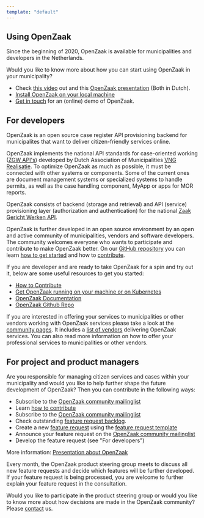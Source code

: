 ```yaml
---
template: "default"
---
```


## Using OpenZaak

Since the beginning of 2020, OpenZaak is available for municipalities and developers in the Netherlands.

Would you like to know more about how you can start using OpenZaak in your municipality?

* Check [this video](https://player.vimeo.com/video/389842983?app_id=122963) out and this [OpenZaak presentation](https://commonground.nl/file/download/54477469/2020-02-14-presentatie-open-zaak-at-live2020pdf) (Both in Dutch).
* [Install OpenZaak on your local machine](https://open-zaak.readthedocs.io/en/latest/installation/index.html)
* [Get in touch](/contact/) for an (online) demo of OpenZaak.

## For developers

OpenZaak is an open source case register API provisioning backend for municipalites that want to deliver citizen-friendly services online.

OpenZaak implements the national API standards for case-oriented working ([ZGW API's](https://github.com/VNG-Realisatie/gemma-zaken)) developed by Dutch Association of Municipalities [VNG Realisatie](https://www.vngrealisatie.nl). To optimize OpenZaak as much as possible, it must be connected with other systems or components. Some of the current ones are document management systems or specialized systems to handle permits, as well as the case handling component, MyApp or apps for MOR reports.

OpenZaak consists of backend (storage and retrieval) and API (service) provisioning layer (authorization and authentication) for the national [Zaak Gericht Werken API](https://github.com/VNG-Realisatie/gemma-zaken).

OpenZaak is further developed in an open source environment by an open and active community of municipalities, vendors and software developers. The community welcomes everyone who wants to participate and contribute to make OpenZaak better. On our [GitHub repository](https://github.com/open-zaak/open-zaak) you can learn [how to get started](https://open-zaak.readthedocs.io/en/latest/installation/index.html#installation-index) and how to [contribute](https://github.com/open-zaak/open-zaak/blob/master/CONTRIBUTING.md).

If you are developer and are ready to take OpenZaak for a spin and try out it, below are some useful resources to get you started:

* [How to Contribute](https://github.com/open-zaak/open-zaak/blob/master/CONTRIBUTING.md)
* [Get OpenZaak running on your machine or on Kubernetes](https://open-zaak.readthedocs.io/en/latest/installation/index.html)
* [OpenZaak Documentation](https://open-zaak.readthedocs.io/en/latest/introduction/index.html)
* [OpenZaak Github Repo](https://github.com/open-zaak/open-zaak)

If you are interested in offering your services to municipalities or other vendors working with OpenZaak services please take a look at the [community pages](/en/community/). It includes a [list of vendors](/en/community/) delivering OpenZaak services. You can also read more information on how to offer your professional services to municipalities or other vendors.

## For project and product managers

Are you responsible for managing citizen services and cases within your municipality and would you like to help further shape the future development of OpenZaak?
Then you can contribute in the following ways:

* Subscribe to the [OpenZaak community mailinglist](https://lists.publiccode.net/mailman/postorius/lists/openzaak-discuss.lists.publiccode.net)
* Learn [how to contribute](https://github.com/open-zaak/open-zaak/blob/master/CONTRIBUTING.md)
* Subscribe to the [OpenZaak community mailinglist](https://lists.publiccode.net/mailman/postorius/lists/openzaak-discuss.lists.publiccode.net)
* Check outstanding [feature request backlog](https://github.com/orgs/open-zaak/projects/2).
* Create a new [feature request](https://github.com/open-zaak/product-steering/issues/new?assignees=&labels=enhancement&template=feature_request.md&title=%5BFEATURE-REQUEST%5D) using the [feature request template](https://github.com/open-zaak/product-steering/blob/main/.github/ISSUE_TEMPLATE/feature_request.md)
* Announce your feature request on the [OpenZaak community mailinglist](https://lists.publiccode.net/mailman/postorius/lists/openzaak-discuss.lists.publiccode.net)
* Develop the feature request (see "For developers")


More information: [Presentation about OpenZaak](https://commonground.nl/file/download/54477469/2020-02-14-presentatie-open-zaak-at-live2020pdf)

Every month, the OpenZaak product steering group meets to discuss all new feature requests and decide which features will be further developed. If your feature request is being processed, you are welcome to further explain your feature request in the consultation.

Would you like to participate in the product steering group or would you like to know more about how decisions are made in the OpenZaak community? Please [contact](/en/contact/) us.
